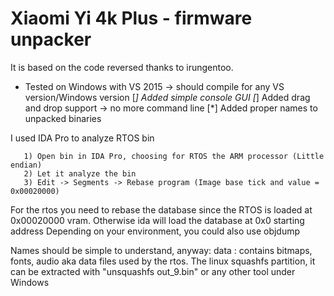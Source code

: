 # Xiaomi Yi 4k Plus - firmware unpacker


It is based on the code reversed thanks to irungentoo.

* Tested on Windows with VS 2015 -> should compile for any VS version/Windows version
[*] Added simple console GUI
[*] Added drag and drop support -> no more command line
[*] Added proper names to unpacked binaries


I used IDA Pro to analyze RTOS bin

	   1) Open bin in IDA Pro, choosing for RTOS the ARM processor (Little endian)
	   2) Let it analyze the bin
	   3) Edit -> Segments -> Rebase program (Image base tick and value = 0x00020000)


For the rtos you need to rebase the database since the RTOS is loaded at 0x00020000 vram. Otherwise ida will load the database at 0x0 starting address
Depending on your environment, you could also use objdump


Names should be simple to understand, anyway:
data : contains bitmaps, fonts, audio aka data files used by the rtos.
The linux squashfs partition, it can be extracted with "unsquashfs out_9.bin" or any other tool under Windows